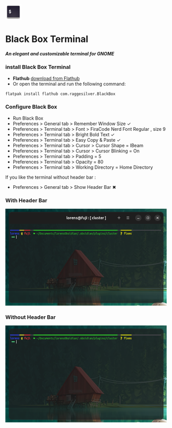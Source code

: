![clusterSvg](assets/Pasted%20image%2020240108092908.png)

# Black Box Terminal 

##### An elegant and customizable terminal for GNOME
### install Black Box Terminal

- **Flathub** [download from Flathub](https://flathub.org/apps/details/com.raggesilver.BlackBox)
- Or open the terminal and run the following command:
```sh
flatpak install flathub com.raggesilver.BlackBox
```

### Configure Black Box
- Run Black Box 
- Preferences > General tab >  Remember Window Size ✓
- Preferences > Terminal tab > Font > FiraCode Nerd Font Regular , size  9
- Preferences > Terminal tab > Bright Bold Text ✓
- Preferences > Terminal tab > Easy Copy & Paste ✓
- Preferences > Terminal tab > Cursor > Cursor Shape = IBeam
- Preferences > Terminal tab > Cursor > Cursor Blinking = On
- Preferences > Terminal tab > Padding = 5
- Preferences > Terminal tab > Opacity = 80
- Preferences > Terminal tab > Working Directory = Home Directory

If you like the terminal without header bar :
- Preferences > General tab >  Show Header Bar ✖

### With Header Bar

![clusterSvg](assets/theLine/Screenshot%20from%202024-01-09%2015-58-44.png)

### Without Header Bar

![clusterSvg](assets/theLine/Screenshot%20from%202024-01-09%2015-56-21.png)
